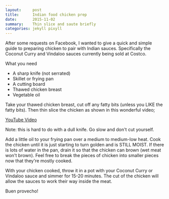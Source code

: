 ```yaml
---
layout:     post
title:      Indian food chicken prep
date:       2015-11-02
summary:    Thin slice and saute briefly
categories: jekyll pixyll
---
```


After some requests on Facebook, I wanted to give a quick and simple guide to preparing chicken to pair with Indian sauces. Specifically the Coconut Curry and Vindaloo sauces currently being sold at Costco.

What you need

* A sharp knife (not serrated)
* Skillet or frying pan
* A cutting board
* Thawed chicken breast
* Vegetable oil

Take your thawed chicken breast, cut off any fatty bits (unless you LIKE the fatty bits). Then thin slice the chicken as shown in this wonderful video;

[YouTube Video](https://www.youtube.com/watch?v=5nF-Zsvqp8M&t=1m10s)

Note: this is hard to do with a dull knife. Go slow and don't cut yourself.

Add a little oil to your frying pan over a medium to medium-low heat. Cook the chicken until it is just starting to turn golden and is STILL MOIST. If there is lots of water in the pan, drain it so that the chicken can brown (wet meat won't brown). Feel free to break the pieces of chicken into smaller pieces now that they're mostly cooked.

With your chicken cooked, throw it in a pot with your Coconut Curry or Vindaloo sauce and simmer for 15-20 minutes. The cut of the chicken will allow the sauces to work their way inside the meat.

Buen provecho!
